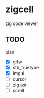 # zigcell
zig code viewer

## TODO
plan

- [x] glfw
- [x] stb_truetype
- [x] imgui
- [ ] cursor
- [ ] zig ast
- [ ] scroll
